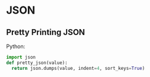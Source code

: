 # JSON

## Pretty Printing JSON

Python:

```python
import json
def pretty_json(value):
  return json.dumps(value, indent=4, sort_keys=True)
```
